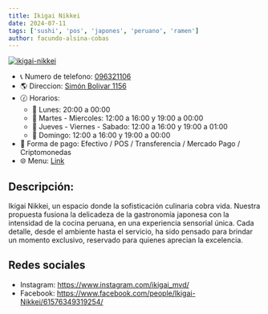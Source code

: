 ```yaml
---
title: Ikigai Nikkei
date: 2024-07-11
tags: ['sushi', 'pos', 'japones', 'peruano', 'ramen']
author: facundo-alsina-cobas
---
```


[![ikigai-nikkei](/pix/ikigai-nikkei.jpg)](/pix/ikigai-nikkei.jpg)

- 📞 Numero de telefono: [096321106](tel:096321106)
- 🌎 Direccion: [Simón Bolivar 1156](https://maps.app.goo.gl/x37cRJBKTT2fPW4UA)
- 🕜 Horarios:
  + 📅 Lunes: 20:00 a 00:00
  + 📅 Martes - Miercoles: 12:00 a 16:00 y 19:00 a 00:00
  + 📅 Jueves - Viernes - Sabado: 12:00 a 16:00 y 19:00 a 01:00
  + 📅 Domingo: 12:00 a 16:00 y 19:00 a 00:00
- 🤑 Forma de pago: Efectivo / POS / Transferencia / Mercado Pago / Criptomonedas
- 🌐 Menu: [Link](https://drive.google.com/file/d/1mJFj0PyQ94LY-5w_i6keaM2dm0-Dlxmt/view?usp=sharing)


## Descripción:

Ikigai Nikkei, un espacio donde la sofisticación culinaria cobra vida. Nuestra propuesta fusiona la delicadeza de la gastronomía japonesa con la intensidad de la cocina peruana, en una experiencia sensorial única. Cada detalle, desde el ambiente hasta el servicio, ha sido pensado para brindar un momento exclusivo, reservado para quienes aprecian la excelencia.

## Redes sociales

- Instagram: https://www.instagram.com/ikigai_mvd/
- Facebook: https://www.facebook.com/people/Ikigai-Nikkei/61576349319254/

